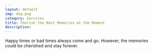 ```yaml
---
layout: default
img: dog.png
category: Services
title: Cherish the Best Memories at the Moment
description:
---
```

Happy times or bad times always come and go. However, the memories could be cherished and stay forever.

